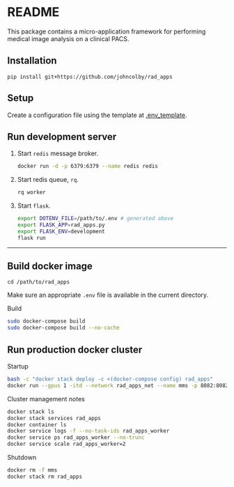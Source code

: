 # README

This package contains a micro-application framework for performing medical image analysis on a clinical PACS.

## Installation

```
pip install git+https://github.com/johncolby/rad_apps
```

## Setup

Create a configuration file using the template at [.env_template](.env_template).

## Run development server

1. Start `redis` message broker.

    ```bash
    docker run -d -p 6379:6379 --name redis redis

    ```

1. Start redis queue, `rq`.

    ```bash
    rq worker
    ```

1. Start `flask`.

    ```bash
    export DOTENV_FILE=/path/to/.env # generated above
    export FLASK_APP=rad_apps.py
    export FLASK_ENV=development
    flask run
    ```

***
## Build docker image

```
cd /path/to/rad_apps
```

Make sure an appropriate `.env` file is available in the current directory.

Build
```bash
sudo docker-compose build
sudo docker-compose build --no-cache
```

## Run production docker cluster

Startup
```bash
bash -c "docker stack deploy -c <(docker-compose config) rad_apps"
docker run --gpus 1 -itd --network rad_apps_net --name mms -p 8082:8082 -v /home/jcolby/Research/mms/:/mms awsdeeplearningteam/multi-model-server:nightly-mxnet-gpu mxnet-model-server --start --mms-config /mms/config.properties --model-store /mms --models gbm=gbm.mar heme=heme.mar
```

Cluster management notes
```bash
docker stack ls
docker stack services rad_apps
docker container ls
docker service logs -f --no-task-ids rad_apps_worker
docker service ps rad_apps_worker --no-trunc
docker service scale rad_apps_worker=2
```

Shutdown
```bash
docker rm -f mms
docker stack rm rad_apps
```